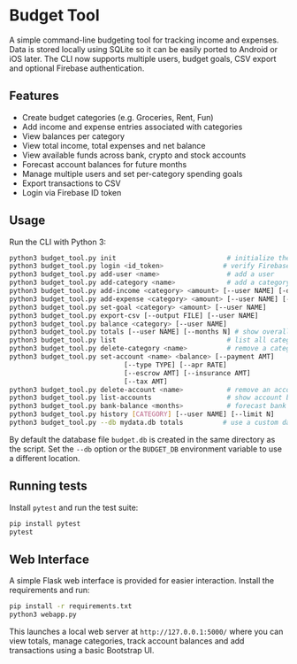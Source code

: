 # Budget Tool

A simple command-line budgeting tool for tracking income and expenses. Data is stored locally using SQLite so it can be easily ported to Android or iOS later. The CLI now supports multiple users, budget goals, CSV export and optional Firebase authentication.

## Features
- Create budget categories (e.g. Groceries, Rent, Fun)
- Add income and expense entries associated with categories
- View balances per category
- View total income, total expenses and net balance
- View available funds across bank, crypto and stock accounts
- Forecast account balances for future months
- Manage multiple users and set per-category spending goals
- Export transactions to CSV
- Login via Firebase ID token

## Usage
Run the CLI with Python 3:

```bash
python3 budget_tool.py init                            # initialize the database
python3 budget_tool.py login <id_token>               # verify Firebase token
python3 budget_tool.py add-user <name>                 # add a user
python3 budget_tool.py add-category <name>             # add a category
python3 budget_tool.py add-income <category> <amount> [--user NAME] [-d DESC]
python3 budget_tool.py add-expense <category> <amount> [--user NAME] [-d DESC]
python3 budget_tool.py set-goal <category> <amount> [--user NAME]
python3 budget_tool.py export-csv [--output FILE] [--user NAME]
python3 budget_tool.py balance <category> [--user NAME]
python3 budget_tool.py totals [--user NAME] [--months N] # show overall totals and forecast
python3 budget_tool.py list                            # list all categories
python3 budget_tool.py delete-category <name>          # remove a category
python3 budget_tool.py set-account <name> <balance> [--payment AMT]
                             [--type TYPE] [--apr RATE]
                             [--escrow AMT] [--insurance AMT]
                             [--tax AMT]
python3 budget_tool.py delete-account <name>           # remove an account
python3 budget_tool.py list-accounts                   # show account balances
python3 budget_tool.py bank-balance <months>           # forecast bank balance
python3 budget_tool.py history [CATEGORY] [--user NAME] [--limit N]
python3 budget_tool.py --db mydata.db totals          # use a custom database
```

By default the database file `budget.db` is created in the same directory as the
script. Set the `--db` option or the `BUDGET_DB` environment variable to use a
different location.

## Running tests

Install `pytest` and run the test suite:

```bash
pip install pytest
pytest
```

## Web Interface

A simple Flask web interface is provided for easier interaction. Install the requirements and run:

```bash
pip install -r requirements.txt
python3 webapp.py
```

This launches a local web server at `http://127.0.0.1:5000/` where you can view totals, manage categories, track account balances and add transactions using a basic Bootstrap UI.
